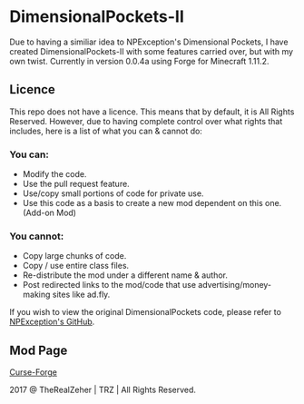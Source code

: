 DimensionalPockets-II
===================
Due to having a similiar idea to NPException's Dimensional Pockets, I have created DimensionalPockets-II with some features carried over, but with my own twist. Currently in version 0.0.4a using Forge for Minecraft 1.11.2.

## Licence
This repo does not have a licence. This means that by default, it is All Rights Reserved. However, due to having complete control over what rights that includes, here is a list of what you can & cannot do:

### You can:
- Modify the code.
- Use the pull request feature.
- Use/copy small portions of code for private use.
- Use this code as a basis to create a new mod dependent on this one. (Add-on Mod)

### You cannot:
- Copy large chunks of code.
- Copy / use entire class files.
- Re-distribute the mod under a different name & author.
- Post redirected links to the mod/code that use advertising/money-making sites like ad.fly.

If you wish to view the original DimensionalPockets code, please refer to [NPException's GitHub](https://github.com/NPException/Dimensional-Pockets).

## Mod Page
[Curse-Forge](https://minecraft.curseforge.com/projects/dimensional-pockets-ii)

2017 @ TheRealZeher | TRZ | All Rights Reserved.
